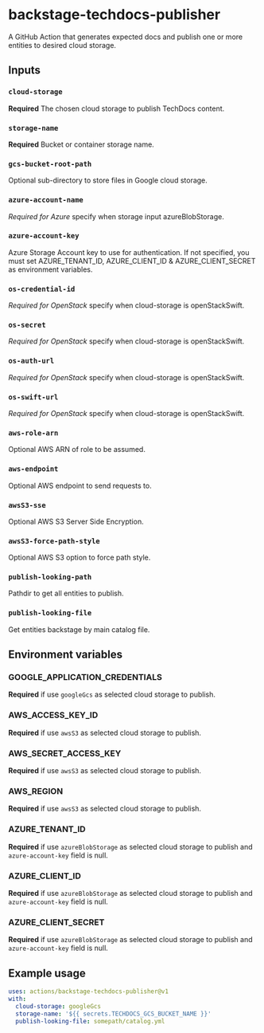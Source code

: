 # backstage-techdocs-publisher

A GitHub Action that generates expected docs and publish one or more entities to desired cloud storage.

## Inputs

### `cloud-storage`

**Required** The chosen cloud storage to publish TechDocs content.

### `storage-name`

**Required** Bucket or container storage name.

### `gcs-bucket-root-path`

Optional sub-directory to store files in Google cloud storage.

### `azure-account-name`

_Required for Azure_ specify when storage input azureBlobStorage.

### `azure-account-key`

Azure Storage Account key to use for authentication. If not specified, you must set AZURE_TENANT_ID, AZURE_CLIENT_ID & AZURE_CLIENT_SECRET as environment variables.

### `os-credential-id`

_Required for OpenStack_ specify when cloud-storage is openStackSwift.

### `os-secret`

_Required for OpenStack_ specify when cloud-storage is openStackSwift.

### `os-auth-url`

_Required for OpenStack_ specify when cloud-storage is openStackSwift.

### `os-swift-url`

_Required for OpenStack_ specify when cloud-storage is openStackSwift.

### `aws-role-arn`

Optional AWS ARN of role to be assumed.

### `aws-endpoint`

Optional AWS endpoint to send requests to.

### `awsS3-sse`

Optional AWS S3 Server Side Encryption.

### `awsS3-force-path-style`

Optional AWS S3 option to force path style.

### `publish-looking-path`

Pathdir to get all entities to publish.

### `publish-looking-file`

Get entities backstage by main catalog file.

## Environment variables

### GOOGLE_APPLICATION_CREDENTIALS

**Required** if use `googleGcs` as selected cloud storage to publish.

### AWS_ACCESS_KEY_ID

**Required** if use `awsS3` as selected cloud storage to publish.

### AWS_SECRET_ACCESS_KEY

**Required** if use `awsS3` as selected cloud storage to publish.

### AWS_REGION

**Required** if use `awsS3` as selected cloud storage to publish.

### AZURE_TENANT_ID

**Required** if use `azureBlobStorage` as selected cloud storage to publish and `azure-account-key` field is null.

### AZURE_CLIENT_ID

**Required** if use `azureBlobStorage` as selected cloud storage to publish and `azure-account-key` field is null.

### AZURE_CLIENT_SECRET

**Required** if use `azureBlobStorage` as selected cloud storage to publish and `azure-account-key` field is null.

## Example usage

```yaml
uses: actions/backstage-techdocs-publisher@v1
with:
  cloud-storage: googleGcs
  storage-name: '${{ secrets.TECHDOCS_GCS_BUCKET_NAME }}'
  publish-looking-file: somepath/catalog.yml
```
